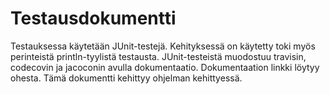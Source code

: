 # Testausdokumentti

Testauksessa käytetään JUnit-testejä. Kehityksessä on käytetty toki myös perinteistä println-tyylistä testausta. JUnit-testeistä muodostuu travisin, codecovin ja jacoconin avulla dokumentaatio. Dokumentaation linkki löytyy ohesta. Tämä dokumentti kehittyy ohjelman kehittyessä.

